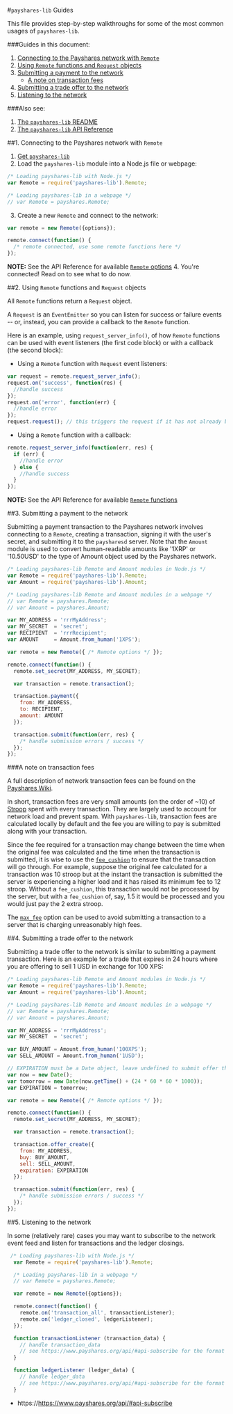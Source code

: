 #`payshares-lib` Guides

This file provides step-by-step walkthroughs for some of the most common usages of `payshares-lib`.

###Guides in this document:

1. [Connecting to the Payshares network with `Remote`](GUIDES.md#1-connecting-to-the-payshares-network-with-remote)
2. [Using `Remote` functions and `Request` objects](GUIDES.md#2-using-remote-functions-and-request-objects)
3. [Submitting a payment to the network](GUIDES.md#3-submitting-a-payment-to-the-network)
   * [A note on transaction fees](GUIDES.md#a-note-on-transaction-fees)
4. [Submitting a trade offer to the network](GUIDES.md#4-submitting-a-trade-offer-to-the-network)
5. [Listening to the network](GUIDES.md#5-listening-to-the-network)


###Also see:

1. [The `payshares-lib` README](../README.md)
2. [The `payshares-lib` API Reference](REFERENCE.md)

##1. Connecting to the Payshares network with `Remote`

1. [Get `payshares-lib`](README.md#getting-payshares-lib)
2. Load the `payshares-lib` module into a Node.js file or webpage:
  ```js
  /* Loading payshares-lib with Node.js */
  var Remote = require('payshares-lib').Remote;

  /* Loading payshares-lib in a webpage */
  // var Remote = payshares.Remote;
  ```
3. Create a new `Remote` and connect to the network:
  ```js
  var remote = new Remote({options});

  remote.connect(function() {
    /* remote connected, use some remote functions here */
  });
  ```
  __NOTE:__ See the API Reference for available [`Remote` options](REFERENCE.md#1-remote-options)
4. You're connected! Read on to see what to do now.


##2. Using `Remote` functions and `Request` objects

All `Remote` functions return a `Request` object. 

A `Request` is an `EventEmitter` so you can listen for success or failure events -- or, instead, you can provide a callback to the `Remote` function.

Here is an example, using `request_server_info()`, of how `Remote` functions can be used with event listeners (the first code block) or with a callback (the second block):

+ Using a `Remote` function with `Request` event listeners:
```js
var request = remote.request_server_info();
request.on('success', function(res) {
  //handle success
});
request.on('error', function(err) {
  //handle error
});
request.request(); // this triggers the request if it has not already been sent to the server
```

+ Using a `Remote` function with a callback:
```js
remote.request_server_info(function(err, res) {
  if (err) {
    //handle error
  } else {
    //handle success
  }
});
```

__NOTE:__ See the API Reference for available [`Remote` functions](REFERENCE.md#2-remote-functions)




##3. Submitting a payment to the network

Submitting a payment transaction to the Payshares network involves connecting to a `Remote`, creating a transaction, signing it with the user's secret, and submitting it to the `paysharesd` server. Note that the `Amount` module is used to convert human-readable amounts like '1XRP' or '10.50USD' to the type of Amount object used by the Payshares network.

```js
/* Loading payshares-lib Remote and Amount modules in Node.js */ 
var Remote = require('payshares-lib').Remote;
var Amount = require('payshares-lib').Amount;

/* Loading payshares-lib Remote and Amount modules in a webpage */
// var Remote = payshares.Remote;
// var Amount = payshares.Amount;

var MY_ADDRESS = 'rrrMyAddress';
var MY_SECRET  = 'secret';
var RECIPIENT  = 'rrrRecipient';
var AMOUNT     = Amount.from_human('1XPS');

var remote = new Remote({ /* Remote options */ });

remote.connect(function() {
  remote.set_secret(MY_ADDRESS, MY_SECRET);

  var transaction = remote.transaction();

  transaction.payment({
    from: MY_ADDRESS, 
    to: RECIPIENT, 
    amount: AMOUNT
  });

  transaction.submit(function(err, res) {
    /* handle submission errors / success */
  });
});
```

###A note on transaction fees

A full description of network transaction fees can be found on the [Payshares Wiki](https://wiki.payshares.org/Transaction_Fee).

In short, transaction fees are very small amounts (on the order of ~10) of [Stroop](https://wiki.payshares.org/Stroop) spent with every transaction. They are largely used to account for network load and prevent spam. With `payshares-lib`, transaction fees are calculated locally by default and the fee you are willing to pay is submitted along with your transaction.

Since the fee required for a transaction may change between the time when the original fee was calculated and the time when the transaction is submitted, it is wise to use the [`fee_cushion`](REFERENCE.md#1-remote-options) to ensure that the transaction will go through. For example, suppose the original fee calculated for a transaction was 10 stroop but at the instant the transaction is submitted the server is experiencing a higher load and it has raised its minimum fee to 12 stroop. Without a `fee_cushion`, this transaction would not be processed by the server, but with a `fee_cushion` of, say, 1.5 it would be processed and you would just pay the 2 extra stroop.

The [`max_fee`](REFERENCE.md#1-remote-options) option can be used to avoid submitting a transaction to a server that is charging unreasonably high fees.


##4. Submitting a trade offer to the network

Submitting a trade offer to the network is similar to submitting a payment transaction. Here is an example for a trade that expires in 24 hours where you are offering to sell 1 USD in exchange for 100 XPS:

```js
/* Loading payshares-lib Remote and Amount modules in Node.js */ 
var Remote = require('payshares-lib').Remote;
var Amount = require('payshares-lib').Amount;

/* Loading payshares-lib Remote and Amount modules in a webpage */
// var Remote = payshares.Remote;
// var Amount = payshares.Amount;

var MY_ADDRESS = 'rrrMyAddress';
var MY_SECRET  = 'secret';

var BUY_AMOUNT = Amount.from_human('100XPS');
var SELL_AMOUNT = Amount.from_human('1USD');

// EXPIRATION must be a Date object, leave undefined to submit offer that won't expire
var now = new Date();
var tomorrow = new Date(now.getTime() + (24 * 60 * 60 * 1000));
var EXPIRATION = tomorrow;

var remote = new Remote({ /* Remote options */ });

remote.connect(function() {
  remote.set_secret(MY_ADDRESS, MY_SECRET);

  var transaction = remote.transaction();

  transaction.offer_create({
    from: MY_ADDRESS, 
    buy: BUY_AMOUNT, 
    sell: SELL_AMOUNT, 
    expiration: EXPIRATION
  });

  transaction.submit(function(err, res) {
    /* handle submission errors / success */
  });
});
```

##5. Listening to the network

In some (relatively rare) cases you may want to subscribe to the network event feed and listen for transactions and the ledger closings.

```js
 /* Loading payshares-lib with Node.js */
  var Remote = require('payshares-lib').Remote;

  /* Loading payshares-lib in a webpage */
  // var Remote = payshares.Remote;

  var remote = new Remote({options});

  remote.connect(function() {
    remote.on('transaction_all', transactionListener);
    remote.on('ledger_closed', ledgerListener);
  });

  function transactionListener (transaction_data) {
    // handle transaction_data
    // see https://www.payshares.org/api/#api-subscribe for the format of transaction_data
  }

  function ledgerListener (ledger_data) {
    // handle ledger_data
    // see https://www.payshares.org/api/#api-subscribe for the format of ledger_data
  }
```
* https://https://www.payshares.org/api/#api-subscribe

